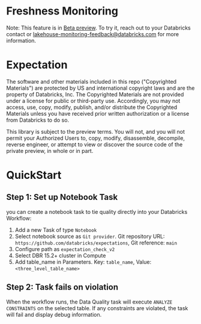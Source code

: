 # Freshness Monitoring
Note: This feature is in [Beta preview](https://docs.databricks.com/aws/en/admin/workspace-settings/manage-previews#preview-lifecycle). To try it, reach out to your Databricks contact or lakehouse-monitoring-feedback@databricks.com for more information.

# Expectation 

The software and other materials included in this repo ("Copyrighted Materials") are protected by US and international copyright laws and are the property of Databricks, Inc. The Copyrighted Materials are not provided under a license for public or third-party use. Accordingly, you may not access, use, copy, modify, publish, and/or distribute the Copyrighted Materials unless you have received prior written authorization or a license from Databricks to do so.

This library is subject to the preview terms. You will not, and you will not permit your Authorized Users to, copy, modify, disassemble, decompile, reverse engineer, or attempt to view or discover the source code of the private preview, in whole or in part.

# QuickStart
## Step 1: Set up Notebook Task
you can  create a notebook task to tie quality directly into your Databricks Workflow:
1. Add a new Task of type `Notebook`
2. Select notebook source as `Git provider`. Git repository URL: `https://github.com/databricks/expectations`, Git reference: `main`
3. Configure path as `expectation_check_v2`
4. Select DBR 15.2+ cluster in Compute
5. Add table_name in Parameters. Key: `table_name`, Value: `<three_level_table_name>`

## Step 2: Task fails on violation
When the workflow runs, the Data Quality task will execute `ANALYZE CONSTRAINTS` on the selected table. If any constraints are violated, the task will fail and display debug information.
